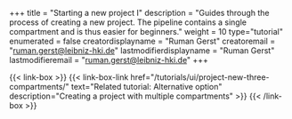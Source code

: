 +++
title = "Starting a new project I"
description = "Guides through the process of creating a new project. The pipeline contains a single compartment and is thus easier for beginners."
weight = 10
type="tutorial"
enumerated = false
creatordisplayname = "Ruman Gerst"
creatoremail = "ruman.gerst@leibniz-hki.de"
lastmodifierdisplayname = "Ruman Gerst"
lastmodifieremail = "ruman.gerst@leibniz-hki.de"
+++

{{< link-box >}}
    {{< link-box-link href="/tutorials/ui/project-new-three-compartments/" text="Related tutorial: Alternative option" description="Creating a project with multiple compartments" >}}
{{< /link-box >}}